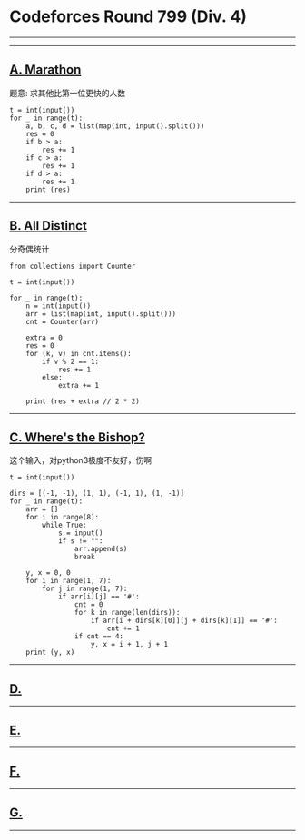 
# Codeforces Round 799 (Div. 4)

---

---

## [A. Marathon](https://codeforces.com/contest/1692/problem/A)

题意: 求其他比第一位更快的人数

```python3[] 
t = int(input())
for _ in range(t):
    a, b, c, d = list(map(int, input().split()))
    res = 0
    if b > a: 
        res += 1
    if c > a:
        res += 1
    if d > a:
        res += 1
    print (res)
```

---

## [B. All Distinct](https://codeforces.com/contest/1692/problem/B)

分奇偶统计

```python3 []
from collections import Counter

t = int(input())

for _ in range(t):
    n = int(input())
    arr = list(map(int, input().split()))
    cnt = Counter(arr)

    extra = 0
    res = 0
    for (k, v) in cnt.items():
        if v % 2 == 1:
            res += 1
        else:
            extra += 1
    
    print (res + extra // 2 * 2)
```

---
## [C. Where's the Bishop?](https://codeforces.com/contest/1692/problem/C)

这个输入，对python3极度不友好，伤啊

```python3 []
t = int(input())

dirs = [(-1, -1), (1, 1), (-1, 1), (1, -1)]
for _ in range(t):
    arr = []
    for i in range(8):
        while True:
            s = input()
            if s != "":
                arr.append(s)
                break

    y, x = 0, 0
    for i in range(1, 7):
        for j in range(1, 7):
            if arr[i][j] == '#':
                cnt = 0
                for k in range(len(dirs)):
                    if arr[i + dirs[k][0]][j + dirs[k][1]] == '#':
                        cnt += 1
                if cnt == 4:
                    y, x = i + 1, j + 1
    print (y, x)
```

---

## [D. ]()

---


## [E. ]()

---


## [F. ]()

---


## [G. ]()

---
